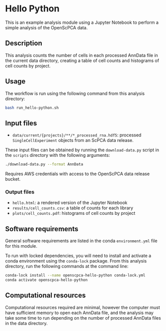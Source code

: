 # Hello Python

This is an example analysis module using a Jupyter Notebook to perform a simple analysis of the OpenScPCA data.

## Description

This analysis counts the number of cells in each processed AnnData file in the current data directory, creating a table of cell counts and histograms of cell counts by project.

## Usage

The workflow is run using the following command from this analysis directory:

```bash
bash run_hello-python.sh
```

## Input files

- `data/current/{projects}/**/*_processed_rna.hdf5`: processed `SingleCellExperiment` objects from an ScPCA data release.

These input files can be obtained by running the `download-data.py` script in the `scripts` directory with the following arguments:

```bash
./download-data.py --format AnnData
```

Requires AWS credentials with access to the OpenScPCA data release bucket.

### Output files

- `hello.html`: a rendered version of the Jupyter Notebook
- `results/cell_counts.csv`: a table of counts for each library
- `plots/cell_counts.pdf`: histograms of cell counts by project

## Software requirements

General software requirements are listed in the conda `environment.yml` file for this module.

To run with locked dependencies, you will need to install and activate a conda environment using the `conda-lock` package.
From this analysis directory, run the following commands at the command line:

```bash
conda-lock install --name openscpca-hello-python conda-lock.yml
conda activate openscpca-hello-python
```

## Computational resources

Computational resources required are minimal, however the computer must have sufficient memory to open each AnnData file, and the analysis may take some time to run depending on the number of processed AnnData files in the data directory.
